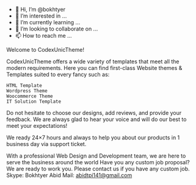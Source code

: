 - 👋 Hi, I’m @bokhtyer
- 👀 I’m interested in ...
- 🌱 I’m currently learning ...
- 💞️ I’m looking to collaborate on ...
- 📫 How to reach me ...

Welcome to CodexUnicTheme!

CodexUnicTheme offers a wide variety of templates that meet all the modern requirements. Here you can find first-class Website themes & Templates suited to every fancy such as:

    HTML Template
    Wordpress Theme
    Woocommerce Theme
    IT Solution Template

Do not hesitate to choose our designs, add reviews, and provide your feedback. We are always glad to hear your voice and will do our best to meet your expectations!

We ready 24×7 hours and always to help you about our products in 1 business day via support ticket.

With a professional Web Design and Development team, we are here to serve the business around the world
Have you any custom job proposal? We are ready to work you. Please contact us if you have any custom job.
Skype: Bokhtyer Abid
Mail: abidtpi141@gmail.com

<!---
bokhtyer/bokhtyer is a ✨ special ✨ repository because its `README.md` (this file) appears on your GitHub profile.
You can click the Preview link to take a look at your changes.
--->
